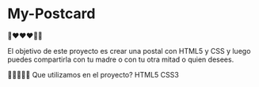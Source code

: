 # My-Postcard
 💌❤️❤️❤️💌🥰
 
  El objetivo de este proyecto es crear una postal con HTML5 y CSS y luego puedes compartirla con tu madre o con tu otra mitad o quien desees.
  
🚧👷🏼‍♀️🚧 Que utilizamos en el proyecto?
HTML5
CSS3

